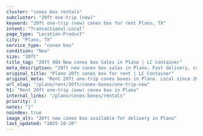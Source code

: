```yaml
---
cluster: "conex box rentals"
subcluster: "20ft one-trip (new)"
keyword: "20ft one-trip (new) conex box for rent Plano, TX"
intent: "Transactional-Local"
page_type: "Location-Product"
city: "Plano, TX"
service_type: "conex box"
condition: "New"
size: "20ft"
title_tag: "20ft 904 New conex box Sales in Plano | LC Container"
meta_description: "20ft new conex box sales in Plano. Fast delivery, competitive pricing. Serving conex boxes area. Quote ID: V3N. Call (214) 524-4168 for your free quote today."
original_title: "Plano 20ft conex box for rent | LC Container"
original_meta: "Rent 20ft one-trip conex boxes in Plano. Local since 2003. Flexible rental terms. Same-week delivery available. Get your free quote — call (214) 524-4168 today."
url_slug: "/plano/rent/20ft/conex-boxes/one-trip-new"
h1: "Rent 20ft one-trip (new) conex box in Plano"
internal_links: "/plano/conex-boxes/rentals"
priority: 3
notes: "1"
noindex: true
image_alt: "20ft new conex box available for delivery in Plano"
last_updated: "2025-10-20"
---
```


<!-- TODO: Add unique city/inventory copy, images, and internal links here. -->
